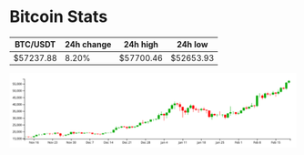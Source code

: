 # Bitcoin Stats

BTC/USDT|24h change|24h high|24h low|
|---|---|---|---|
|$57237.88|8.20%|$57700.46|$52653.93|

<img src="./chart.svg">

